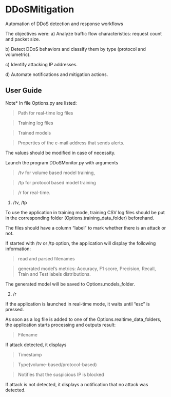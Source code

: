 # DDoSMitigation
Automation of DDoS detection and response workflows

The objectives were:
a)	Analyze traffic flow characteristics: request count and packet size.

b)	Detect DDoS behaviors and classify them by type (protocol and volumetric).

c)	Identify attacking IP addresses.

d)	Automate notifications and mitigation actions.



## User Guide
Note* In file Options.py are listed:
> Path for real-time log files

> Training log files

> Trained models

> Properties of the e-mail address that sends alerts. 
 
The values should be modified in case of necessity.


Launch the program DDoSMonitor.py with arguments
> /tv for volume based model training,

> /tp for protocol based model training

> /r for real-time.


1.	/tv, /tp
   
To use the application in training mode, training CSV log files should be put in the corresponding folder (Options.training_data_folder) beforehand.

The files should have a column “label” to mark whether there is an attack or not. 

If started with /tv or /tp option, the application will display the following information: 

> read and parsed filenames

> generated model’s metrics: Accuracy, F1 score, Precision, Recall, Train and Test labels distributions.

The generated model will be saved to Options.models_folder.


2.	/r
   
If the application is launched in real-time mode, it waits until “esc” is pressed.

As soon as a log file is added to one of the Options.realtime_data_folders, the application starts processing and outputs result:

>	Filename

If attack detected, it displays 

>	Timestamp 

>	Type(volume-based/protocol-based)

>	Notifies that the suspicious IP is blocked

If attack is not detected, it displays a notification that no attack was detected.


